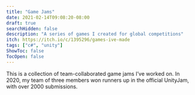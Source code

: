 ```yaml
---
title: "Game Jams"
date: 2021-02-14T09:08:20-08:00
draft: true
searchHidden: false
description: "A series of games I created for global competitions"
itch: https://itch.io/c/1395296/games-ive-made
tags: ["c#", "unity"]
ShowToc: false
TocOpen: false
---
```

This is a collection of team-collaborated game jams I’ve worked on. In 2020, my team of three members won runners up in the official UnityJam, with over 2000 submissions.

</truncate>